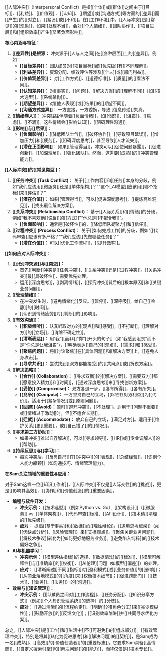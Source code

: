 [[人际冲突]]（Interpersonal Conflict）是指[[个体]]或[[群体]]之间由于[[目标]]、[[利益]]、[[价值观]]、[[认知]]、[[期望]]或[[沟通方式]]等方面的[[差异]]而[[产生]]的[[对立]]、[[紧张]]或[[不和]]。在[[工作环境]]中，[[人际冲突]]是[[常见]]的[[现象]]，如果[[处理不当]]，会对[[个人情绪]]、[[团队协作]]、[[项目进展]]和[[组织效率]]产生[[显著负面影响]]。

**核心内涵与特征：**

1.  **[[差异性]]是根源：** 冲突源于[[人与人之间]]在[[各种层面]]上的[[差异]]，例如：
    *   **[[目标差异]]：** 团队成员对[[项目目标]]或[[优先级]]有[[不同理解]]。
    *   **[[利益差异]]：** 资源分配、绩效评估等涉及[[个人]]或[[部门利益]]。
    *   **[[价值观差异]]：** 对[[工作方式]]、[[道德标准]]、[[质量]]的[[看法不同]]。
    *   **[[认知差异]]：** 对[[事实]]、[[问题]]、[[解决方案]]的[[理解不同]]（如[[技术选型]]、[[系统架构]]）。
    *   **[[期望差异]]：** 对[[他人表现]]或[[结果]]的[[期望不同]]。
    *   **[[沟通方式差异]]：** 一方直接，一方委婉，导致[[信息传递]]失真。
2.  **[[情绪卷入]]：** 冲突往往伴随着[[负面情绪]]，如[[愤怒]]、[[沮丧]]、[[焦虑]]、[[不满]]。这些情绪会[[影响认知]]，[[阻碍理性沟通]]。
3.  **[[影响]]与[[后果]]：**
    *   **[[负面影响]]：** [[降低团队士气]]，[[破坏协作]]，[[导致项目延误]]，[[增加压力]]和[[疲劳]]，[[阻碍深度思考]]，甚至导致[[人才流失]]。
    *   **[[潜在正面影响]]：** 如果[[管理得当]]，冲突可以[[促使问题暴露]]，[[促进创新]]，[[加深理解]]，[[强化团队]]。然而，这需要[[成熟]]的[[冲突管理能力]]。

**[[人际冲突]]的[[常见类型]]：**

1.  **[[任务冲突]] (Task Conflict)：** 关于[[工作内容]]和[[任务]]本身的分歧，例如“我们应该用[[微服务]]还是[[单体架构]]？”“这个[[AI模型]]应该用[[哪个指标]]来[[评估]]？”
    *   **[[潜在价值]]：** 如果[[管理得当]]，可以[[促进深度思考]]，[[提炼高维洞见]]，[[找出最佳解决方案]]。
2.  **[[关系冲突]] (Relationship Conflict)：** 基于[[人际关系]]和[[情绪]]的分歧，例如“我不喜欢他[[说话]]的[[方式]]”“他总是[[不配合我]]”。
    *   **[[负面影响]]：** 通常是[[破坏性]]的，[[降低团队凝聚力]]和[[信任]]。
3.  **[[过程冲突]] (Process Conflict)：** 关于[[如何完成工作]]的分歧，例如“[[代码审查]]应该有多严格？”“我们应该[[先做哪些任务]]？”
    *   **[[潜在价值]]：** 可以[[优化工作流程]]，[[提升效率]]。

**[[如何应对人际冲突]]：**

1.  **[[识别冲突源]]与[[类型]]：**
    *   首先[[判断]]冲突是[[任务冲突]]、[[关系冲突]]还是[[过程冲突]]。[[关系冲突]]最[[具破坏性]]，需要优先处理。
    *   运用[[深度思考]]，[[剥离情绪]]，[[探究冲突]]背后的[[根本原因]]和[[关键业务问题]]。
2.  **[[管理情绪]]：**
    *   在冲突发生时，[[避免情绪化]]反应。[[暂停]]、[[深呼吸]]，给自己[[冷静]]的[[时间]]。
    *   [[认识到情绪疲劳]]对[[判断]]的[[影响]]。
3.  **[[有效沟通]]：**
    *   **[[积极倾听]]：** 认真听取对方的[[观点]]和[[感受]]，[[不打断]]，[[理解对方]]的[[立场]]，[[消除不确定性]]。
    *   **[[清晰表达]]：** 用“我”[[而非]]“你”[[开头的句子]]（如“我感到沮丧”而不是“你总是让我沮丧”），[[明确表达]]自己的[[观点]]、[[需求]]和[[感受]]。
    *   **[[聚焦问题]]：** 将[[讨论聚焦]]在[[具体问题]]和[[解决方案]]上，[[避免人身攻击]]。
    *   **[[寻求共识]]：** 尝试找到[[双方都能接受]]的[[共同点]]或[[折衷方案]]。
4.  **[[解决策略]]：**
    *   **[[合作]] (Collaboration)：** [[寻求双赢]]的[[解决方案]]，[[需要双方]]都[[愿意投入精力]]和[[时间]]，[[通过深度思考]]来[[寻找创新方案]]。
    *   **[[妥协]] (Compromise)：** 双方各退一步，[[各有所得]]，[[各有所失]]。
    *   **[[竞争]] (Compete)：** 一方坚持自己的立场，[[以牺牲对方利益]]为[[代价]]。适用于[[紧急情况]]或[[原则问题]]。
    *   **[[回避]] (Avoid)：** 暂时[[避开冲突]]，[[不处理]]。适用于[[问题不重要]]或[[情绪过于激动]]时，但[[不适合长期]]。
    *   **[[迁就]] (Accommodate)：** 放弃自己的立场，[[满足对方]]。适用于[[维护关系]]更[[重要]]，或[[自己错了]]的[[情况]]。
5.  **[[寻求第三方协助]]：**
    *   如果冲突[[难以自行解决]]，可以[[寻求领导]]、[[HR]]或[[专业调解人]]的[[帮助]]。
6.  **[[持续反思]]与[[学习]]：**
    *   每次冲突后，[[反思自己]]在[[冲突中]]的[[表现]]，[[总结经验]]，[[识别个人能力瓶颈]]（如沟通技巧、情绪管理能力）。

**在Sam关注领域的重要性与应用：**

对于Sam这样一位[[知识工作者]]，[[人际冲突]]不仅是[[人际交往]]的[[挑战]]，更是[[影响其高效]]、[[协作]]和[[价值创造]]的[[重要因素]]。

*   **编程与软件开发：**
    *   **冲突示例：** [[技术选型]]（例如Python vs. Go）、[[架构设计]]（[[微服务]] vs. [[单体架构]]）、[[代码审查]]标准、[[API设计]]、[[技术债]]清理的[[优先级]]。
    *   **应对：** 提倡[[基于事实]]和[[数据]]的[[理性辩论]]，[[运用思考框架]]（如[[优缺点分析]]、[[风险管理]]）来[[支撑观点]]。[[聚焦关键业务问题]]，[[将技术争议]]转化为[[如何更好地服务业务]]。[[避免陷入纯粹]]的[[技术偏好之争]]。
*   **AI与机器学习：**
    *   **冲突示例：** [[模型评估指标]]的选择、[[数据清洗]]的[[标准]]、[[模型可解释性]]与[[准确率]]的[[权衡]]、[[AI伦理]]问题（如模型[[偏差]]）的处理。
    *   **应对：** [[清晰阐述]]不同[[指标]]对[[盈利模式]]或[[业务价值]]的[[影响]]；[[从商业落地模式]]的[[角度]]来[[权衡技术细节]]；[[促进跨部门]]（[[技术]]、[[业务]]、[[法务]]）的[[沟通]]。
*   **效率与[[知识管理]]：**
    *   **冲突示例：** 团队成员之间对[[工作流程]]、[[任务分配]]、[[知识分享方式]]（例如[[个人知识管理系统]]的选择）的[[分歧]]。
    *   **应对：** [[通过清晰]]的[[流程约定]]、[[明确]]的[[角色分工]]来[[减少模糊性]]；[[鼓励开放]]的[[反馈文化]]；[[识别效率陷阱]]并[[共同寻求优化方案]]。

总之，[[人际冲突]]是[[工作]]和[[生活中]]不[[可避免]]的[[组成部分]]。[[有效管理冲突]]，特别是将其[[转化为促进思考]]和[[解决问题]]的[[契机]]，是Sam成为一名[[成熟]]、[[高效]]的[[价值创造者]]的[[重要标志]]。它要求Sam具备[[高情商]]、[[自定义搜索引擎]]和[[解决问题]]的[[能力]]，而非仅仅是[[技术专长]]。